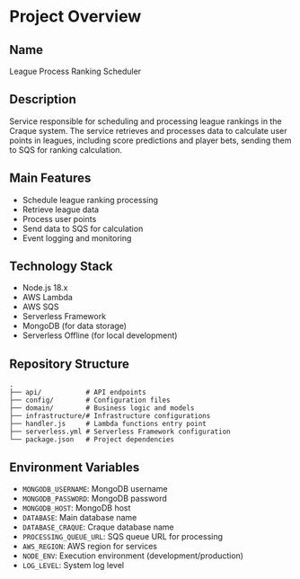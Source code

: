 # Project Overview

## Name
League Process Ranking Scheduler

## Description
Service responsible for scheduling and processing league rankings in the Craque system. The service retrieves and processes data to calculate user points in leagues, including score predictions and player bets, sending them to SQS for ranking calculation.

## Main Features
- Schedule league ranking processing
- Retrieve league data
- Process user points
- Send data to SQS for calculation
- Event logging and monitoring

## Technology Stack
- Node.js 18.x
- AWS Lambda
- AWS SQS
- Serverless Framework
- MongoDB (for data storage)
- Serverless Offline (for local development)

## Repository Structure
```
.
├── api/           # API endpoints
├── config/        # Configuration files
├── domain/        # Business logic and models
├── infrastructure/# Infrastructure configurations
├── handler.js     # Lambda functions entry point
├── serverless.yml # Serverless Framework configuration
└── package.json   # Project dependencies
```

## Environment Variables
- `MONGODB_USERNAME`: MongoDB username
- `MONGODB_PASSWORD`: MongoDB password
- `MONGODB_HOST`: MongoDB host
- `DATABASE`: Main database name
- `DATABASE_CRAQUE`: Craque database name
- `PROCESSING_QUEUE_URL`: SQS queue URL for processing
- `AWS_REGION`: AWS region for services
- `NODE_ENV`: Execution environment (development/production)
- `LOG_LEVEL`: System log level 